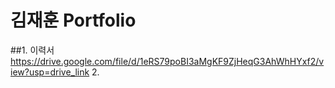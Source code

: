 # 김재훈 Portfolio 
##1. 이력서
https://drive.google.com/file/d/1eRS79poBI3aMgKF9ZjHeqG3AhWhHYxf2/view?usp=drive_link
2. 

   
